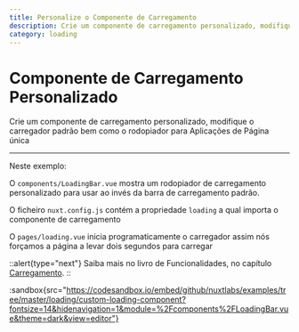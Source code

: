 ```yaml
---
title: Personalize o Componente de Carregamento
description: Crie um componente de carregamento personalizado, modifique o carregador padrão bem como o rodopiador para Aplicações de Página única
category: loading
---
```


# Componente de Carregamento Personalizado

Crie um componente de carregamento personalizado, modifique o carregador padrão bem como o rodopiador para Aplicações de Página única

---

Neste exemplo:

O `components/LoadingBar.vue` mostra um rodopiador de carregamento personalizado para usar ao invés da barra de carregamento padrão.

O ficheiro `nuxt.config.js` contém a propriedade `loading` a qual importa o componente de carregamento

O `pages/loading.vue` inicia programaticamente o carregador assim nós forçamos a página a levar dois segundos para carregar

::alert{type="next"}
Saiba mais no livro de Funcionalidades, no capítulo [Carregamento](/docs/features/loading).
::

:sandbox{src="https://codesandbox.io/embed/github/nuxtlabs/examples/tree/master/loading/custom-loading-component?fontsize=14&hidenavigation=1&module=%2Fcomponents%2FLoadingBar.vue&theme=dark&view=editor"}

